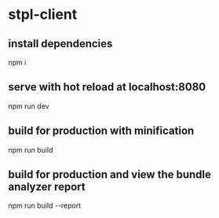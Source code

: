 # stpl-client

## install dependencies
npm i

## serve with hot reload at localhost:8080
npm run dev

## build for production with minification
npm run build

## build for production and view the bundle analyzer report
npm run build --report
